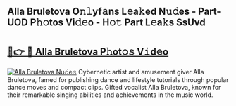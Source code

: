 ## Alla Bruletova O𝚗𝚕yf𝚊ns L𝚎a𝚔ed N𝚞𝚍es - Part-UOD P𝚑𝚘tos Vi𝚍𝚎o - H𝚘𝚝 Part L𝚎a𝚔s SsUvd

# <h2><a href="http://kf2m2za.oniu.top/?m=Alla+Bruletova">🔗👉 🔴 Alla Bruletova P𝚑ot𝚘𝚜 V𝚒d𝚎o</a></h2>

[![Alla Bruletova Nu𝚍e𝚜](https://i.imgur.com/0qMVB7G.gif)](http://kf2m2za.oniu.top/?m=Alla+Bruletova)
Cybernetic artist and amusement giver Alla Bruletova, famed for publishing dance and lifestyle tutorials through popular dance moves and compact clips. Gifted vocalist Alla Bruletova, known for their remarkable singing abilities and achievements in the music world.  
